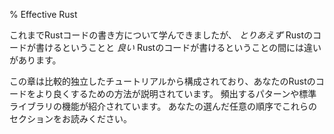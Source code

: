 % Effective Rust
<!-- % Effective Rust -->

<!-- So you’ve learned how to write some Rust code. But there’s a difference between -->
<!-- writing *any* Rust code and writing *good* Rust code. -->
これまでRustコードの書き方について学んできましたが、 *とりあえず* Rustのコードが書けるということと *良い* Rustのコードが書けるということの間には違いがあります。

<!-- This chapter consists of relatively independent tutorials which show you how to -->
<!-- take your Rust to the next level. Common patterns and standard library features -->
<!-- will be introduced. Read these sections in any order of your choosing. -->
この章は比較的独立したチュートリアルから構成されており、あなたのRustのコードをより良くするための方法が説明されています。
頻出するパターンや標準ライブラリの機能が紹介されています。
あなたの選んだ任意の順序でこれらのセクションをお読みください。
